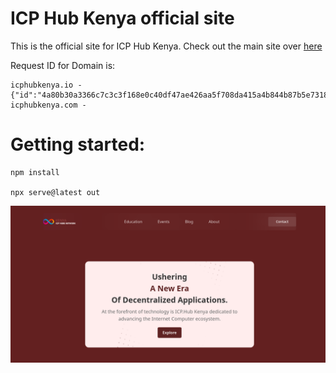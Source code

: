# ICP Hub Kenya official site 
This is the official site for ICP Hub Kenya. Check out the main site over [here](https://icphubkenya.io/)

Request ID for Domain is: 
```
icphubkenya.io - {"id":"4a80b30a3366c7c3c3f168e0c40df47ae426aa5f708da415a4b844b87b5e7318"}
icphubkenya.com - 
```
# Getting started: 

``` 
npm install 

npx serve@latest out 
``` 

![Official Site for ICP Hub Kenya](./UI.png)